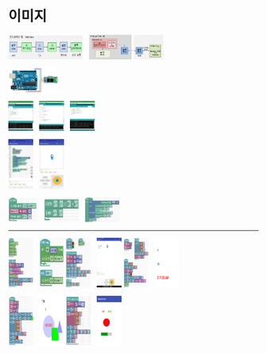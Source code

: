 # 이미지

<img src="AndroidBlocklyCodeProc.png" width="150" height="50"/> &nbsp; <img src="ArduBlockly_SysConfig.png" width="150" height="50"/>

<img src="ArduinoUNO-Bluetooth_Sch.jpg" width="100" height="50"/>

<img src="Arduino_SerialPort.png" width="50" height="60"/> &nbsp; <img src="Arduino_Serial.png" width="50" height="60"/>
 &nbsp; <img src="Arduino_Board.png" width="50" height="60"/>

<img src="ArduBlockly_block_code.jpg" width="50" height="100"/> &nbsp; <img src="ArduinoBlockly_run_st.jpg" width="50" height="100"/>

<img src="blockly_exam_init.jpg" width="60" height="50"/> &nbsp; <img src="blockly_exam_joystick.jpg" width="70" height="50"/>
 &nbsp; <img src="blockly_exam_loop.jpg" width="70" height="50"/>

---

<img src="i2c_pwm_char.png" width="50" height="100"/> &nbsp; <img src="i2c_read_reg.png" width="50" height="100"/>
<img src="joystick_char_pos.png" width="50" height="100"/> &nbsp; <img src="joystick_char_pos_result.jpg" width="50" height="100"/>
<img src="charbox_color_time.png" width="50" height="100"/> &nbsp; <img src="charbox_color_time_result.png" width="50" height="100"/>

<img src="shape_attri_set.png" width="50" height="100"/> &nbsp; <img src="shape_attri_set_run.png" width="50" height="100"/>
<img src="statebar_shape_joystick.png" width="50" height="100"/> &nbsp; <img src="statebar_shape_joystick_run.png" width="50" height="100"/>



